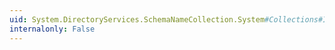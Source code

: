 ```yaml
---
uid: System.DirectoryServices.SchemaNameCollection.System#Collections#IList#IsReadOnly
internalonly: False
---
```

